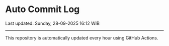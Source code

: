 # Auto Commit Log

Last updated: Sunday, 28-09-2025 16:12 WIB

---

This repository is automatically updated every hour using GitHub Actions.
